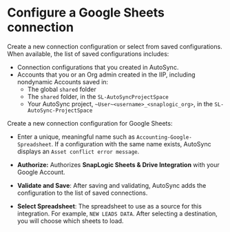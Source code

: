 # Configure a Google Sheets connection

Create a new connection configuration or select from saved configurations. When available, the list of saved configurations includes:

-   Connection configurations that you created in AutoSync.
-   Accounts that you or an Org admin created in the IIP, including nondynamic Accounts saved in:
    -   The global `shared` folder
    -   The `shared` folder, in the `SL-AutoSyncProjectSpace`
    -   Your AutoSync project, `~User~<username>_<snaplogic_org>`, in the `SL-AutoSync-ProjectSpace`

Create a new connection configuration for Google Sheets:

-   Enter a unique, meaningful name such as `Accounting-Google-Spreadsheet`. If a configuration with the same name exists, AutoSync displays an `Asset conflict error message`.
-   **Authorize:** Authorizes **SnapLogic Sheets & Drive Integration** with your Google Account.
-   **Validate and Save**: After saving and validating, AutoSync adds the configuration to the list of saved connections.

-   **Select Spreadsheet**: The spreadsheet to use as a source for this integration. For example, `NEW LEADS DATA`. After selecting a destination, you will choose which sheets to load.

